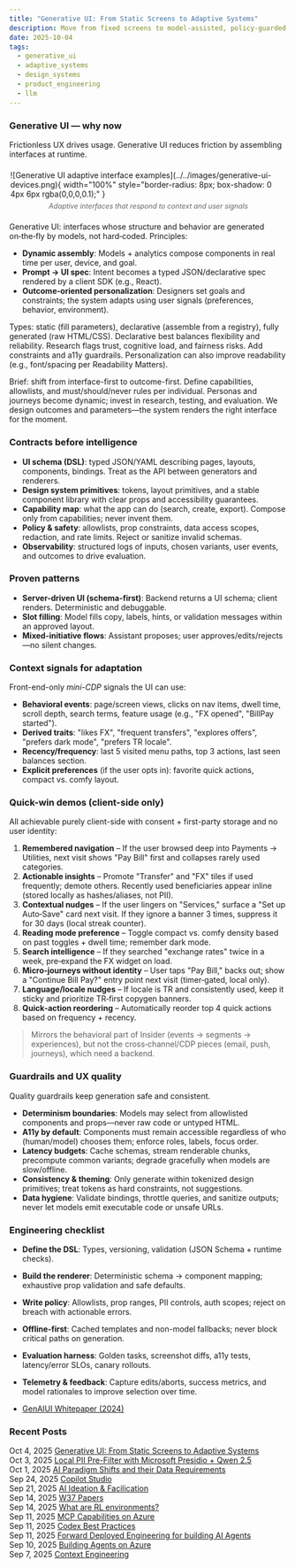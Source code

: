 ```yaml
---
title: "Generative UI: From Static Screens to Adaptive Systems"
description: Move from fixed screens to model-assisted, policy-guarded interfaces that adapt at runtime using contracts, design tokens, and systematic evaluation.
date: 2025-10-04
tags:
  - generative_ui
  - adaptive_systems
  - design_systems
  - product_engineering
  - llm
---
```


<div class="blog-content-wrapper">
<div class="blog-main-content">

### Generative UI — why now

Frictionless UX drives usage. Generative UI reduces friction by assembling interfaces at runtime.

<figure markdown style="max-width: 500px; margin: 1.5em auto;">
  ![Generative UI adaptive interface examples](../../images/generative-ui-devices.png){ width="100%" style="border-radius: 8px; box-shadow: 0 4px 6px rgba(0,0,0,0.1);" }
  <figcaption style="text-align: center; font-style: italic; margin-top: 0.5em; color: #666; font-size: 0.9em;">Adaptive interfaces that respond to context and user signals</figcaption>
</figure>

Generative UI: interfaces whose structure and behavior are generated on‑the‑fly by models, not hard‑coded. Principles:

- **Dynamic assembly**: Models + analytics compose components in real time per user, device, and goal.
- **Prompt → UI spec**: Intent becomes a typed JSON/declarative spec rendered by a client SDK (e.g., React).
- **Outcome‑oriented personalization**: Designers set goals and constraints; the system adapts using user signals (preferences, behavior, environment).

Types: static (fill parameters), declarative (assemble from a registry), fully generated (raw HTML/CSS). Declarative best balances flexibility and reliability.
Research flags trust, cognitive load, and fairness risks. Add constraints and a11y guardrails. Personalization can also improve readability (e.g., font/spacing per Readability Matters).

Brief: shift from interface-first to outcome-first. Define capabilities, allowlists, and must/should/never rules per individual. Personas and journeys become dynamic; invest in research, testing, and evaluation. We design outcomes and parameters—the system renders the right interface for the moment.
 
 ### Contracts before intelligence
 - **UI schema (DSL)**: typed JSON/YAML describing pages, layouts, components, bindings. Treat as the API between generators and renderers.
 - **Design system primitives**: tokens, layout primitives, and a stable component library with clear props and accessibility guarantees.
 - **Capability map**: what the app can do (search, create, export). Compose only from capabilities; never invent them.
 - **Policy & safety**: allowlists, prop constraints, data access scopes, redaction, and rate limits. Reject or sanitize invalid schemas.
 - **Observability**: structured logs of inputs, chosen variants, user events, and outcomes to drive evaluation.

### Proven patterns
 - **Server-driven UI (schema-first)**: Backend returns a UI schema; client renders. Deterministic and debuggable.
 - **Slot filling**: Model fills copy, labels, hints, or validation messages within an approved layout.
 - **Mixed-initiative flows**: Assistant proposes; user approves/edits/rejects—no silent changes.

### Context signals for adaptation
Front-end-only _mini-CDP_ signals the UI can use:

- **Behavioral events**: page/screen views, clicks on nav items, dwell time, scroll depth, search terms, feature usage (e.g., "FX opened", "BillPay started").
- **Derived traits**: "likes FX", "frequent transfers", "explores offers", "prefers dark mode", "prefers TR locale".
- **Recency/frequency**: last 5 visited menu paths, top 3 actions, last seen balances section.
- **Explicit preferences** (if the user opts in): favorite quick actions, compact vs. comfy layout.

### Quick-win demos (client-side only)
All achievable purely client-side with consent + first-party storage and no user identity:

1. **Remembered navigation** – If the user browsed deep into Payments → Utilities, next visit shows "Pay Bill" first and collapses rarely used categories.
2. **Actionable insights** – Promote "Transfer" and "FX" tiles if used frequently; demote others. Recently used beneficiaries appear inline (stored locally as hashes/aliases, not PII).
3. **Contextual nudges** – If the user lingers on "Services," surface a "Set up Auto‑Save" card next visit. If they ignore a banner 3 times, suppress it for 30 days (local streak counter).
4. **Reading mode preference** – Toggle compact vs. comfy density based on past toggles + dwell time; remember dark mode.
5. **Search intelligence** – If they searched "exchange rates" twice in a week, pre‑expand the FX widget on load.
6. **Micro‑journeys without identity** – User taps "Pay Bill," backs out; show a "Continue Bill Pay?" entry point next visit (timer‑gated, local only).
7. **Language/locale nudges** – If locale is TR and consistently used, keep it sticky and prioritize TR‑first copygen banners.
8. **Quick‑action reordering** – Automatically reorder top 4 quick actions based on frequency + recency.

> Mirrors the behavioral part of Insider (events → segments → experiences), but not the cross‑channel/CDP pieces (email, push, journeys), which need a backend.

### Guardrails and UX quality
Quality guardrails keep generation safe and consistent.
- **Determinism boundaries**: Models may select from allowlisted components and props—never raw code or untyped HTML.
- **A11y by default**: Components must remain accessible regardless of who (human/model) chooses them; enforce roles, labels, focus order.
- **Latency budgets**: Cache schemas, stream renderable chunks, precompute common variants; degrade gracefully when models are slow/offline.
- **Consistency & theming**: Only generate within tokenized design primitives; treat tokens as hard constraints, not suggestions.
- **Data hygiene**: Validate bindings, throttle queries, and sanitize outputs; never let models emit executable code or unsafe URLs.

### Engineering checklist
 - **Define the DSL**: Types, versioning, validation (JSON Schema + runtime checks).
 - **Build the renderer**: Deterministic schema → component mapping; exhaustive prop validation and safe defaults.
 - **Write policy**: Allowlists, prop ranges, PII controls, auth scopes; reject on breach with actionable errors.
 - **Offline-first**: Cached templates and non-model fallbacks; never block critical paths on generation.
 - **Evaluation harness**: Golden tasks, screenshot diffs, a11y tests, latency/error SLOs, canary rollouts.
 - **Telemetry & feedback**: Capture edits/aborts, success metrics, and model rationales to improve selection over time.

- [GenAIUI Whitepaper (2024)](https://6082761.fs1.hubspotusercontent-na1.net/hubfs/6082761/2024%20Whitepaper/GenAIUI%20Whitepaper%202024.pdf)

</div>

<aside class="blog-sidebar">
<h3>Recent Posts</h3>
<nav class="blog-posts-list">
<div class="blog-post-item current">
  <time datetime="2025-10-04">Oct 4, 2025</time>
  <a href="251004-generative-ui-adaptive-systems.md">Generative UI: From Static Screens to Adaptive Systems</a>
</div>
<div class="blog-post-item">
  <time datetime="2025-10-03">Oct 3, 2025</time>
  <a href="251003-presidio-pii-filtering.md">Local PII Pre-Filter with Microsoft Presidio + Qwen 2.5</a>
</div>
<div class="blog-post-item">
  <time datetime="2025-10-01">Oct 1, 2025</time>
  <a href="251001-ai-data-requirements.md">AI Paradigm Shifts and their Data Requirements</a>
</div>
<div class="blog-post-item">
  <time datetime="2025-09-24">Sep 24, 2025</time>
  <a href="250924-copilot-studio-review.md">Copilot Studio</a>
</div>
<div class="blog-post-item">
  <time datetime="2025-09-21">Sep 21, 2025</time>
  <a href="250921-ai-ideation.md">AI Ideation & Facilication</a>
</div>
<div class="blog-post-item">
  <time datetime="2025-09-14">Sep 14, 2025</time>
  <a href="250914-W37-Papers.md">W37 Papers</a>
</div>
<div class="blog-post-item">
  <time datetime="2025-09-14">Sep 14, 2025</time>
  <a href="250914-RL-environments.md">What are RL environments?</a>
</div>
<div class="blog-post-item">
  <time datetime="2025-09-11">Sep 11, 2025</time>
  <a href="250912-MCP-on-Azure.md">MCP Capabilities on Azure</a>
</div>
<div class="blog-post-item">
  <time datetime="2025-09-11">Sep 11, 2025</time>
  <a href="250912-codex-best-practices.md">Codex Best Practices</a>
</div>
<div class="blog-post-item">
  <time datetime="2025-09-11">Sep 11, 2025</time>
  <a href="250911-forward-deployed-engineering.md">Forward Deployed Engineering for building AI Agents</a>
</div>
<div class="blog-post-item">
  <time datetime="2025-09-10">Sep 10, 2025</time>
  <a href="250910-building-agents-on-azure.md">Building Agents on Azure</a>
</div>
<div class="blog-post-item">
  <time datetime="2025-09-07">Sep 7, 2025</time>
  <a href="250907-context-engineering.md">Context Engineering</a>
</div>
</nav>
</aside>
</div>
